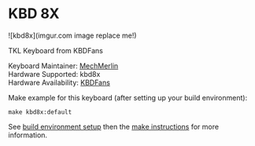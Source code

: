 # KBD 8X

![kbd8x](imgur.com image replace me!)

TKL Keyboard from KBDFans

Keyboard Maintainer: [MechMerlin](https://github.com/mechmerlin)    
Hardware Supported: kbd8x   
Hardware Availability: [KBDFans](https://kbdfans.cn/blogs/updates/kbd-8x-update-40)  

Make example for this keyboard (after setting up your build environment):

    make kbd8x:default

See [build environment setup](https://docs.qmk.fm/build_environment_setup.html) then the [make instructions](https://docs.qmk.fm/make_instructions.html) for more information.
